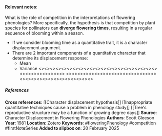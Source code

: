 #### **Relevant notes**:
What is the role of competition in the interpretations of flowering phenologies?
More specifically, the hypothesis is that competition by plant species for pollinators can **diverge flowering times**, resulting in a regular sequence of blooming within a season.
- If we consider blooming time as a quantitative trait, it is a character displacement argument.
- There are 2 important components of a quantitative character that determine its displacement response:
	- Mean
	- Variance
<><><><><><><><><><><><><><><><><><><><><><><><><><><><><>
<><><><><><><><><><><><><><><><><><><><><><><><><><><><><>
##### References
**Cross references**:
[[Character displacement hypothesis]]
[[Inappropriate quantitative techniques cause a problem in phenology study]]
[[Tree's reproductive structure may be a function of growing degree days]]
**Source**: Character Displacement in Flowering Phenologies
**Authors**: Scott Gleeson
**Year**: 1981
**Location**: Zotero
**Keywords**: #floweringPhenology #competition #firstNoteSeries
**Added to slipbox on**: 20 February 2025